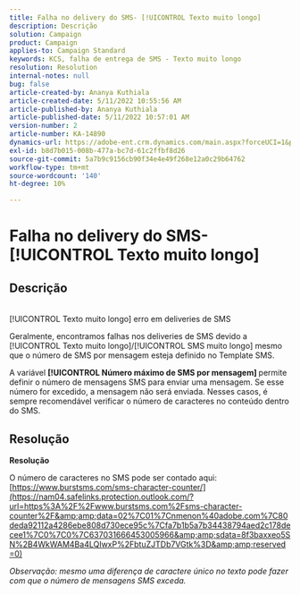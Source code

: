 ```yaml
---
title: Falha no delivery do SMS- [!UICONTROL Texto muito longo]
description: Descrição
solution: Campaign
product: Campaign
applies-to: Campaign Standard
keywords: KCS, falha de entrega de SMS - Texto muito longo
resolution: Resolution
internal-notes: null
bug: false
article-created-by: Ananya Kuthiala
article-created-date: 5/11/2022 10:55:56 AM
article-published-by: Ananya Kuthiala
article-published-date: 5/11/2022 10:57:01 AM
version-number: 2
article-number: KA-14890
dynamics-url: https://adobe-ent.crm.dynamics.com/main.aspx?forceUCI=1&pagetype=entityrecord&etn=knowledgearticle&id=3ff419ea-18d1-ec11-a7b5-0022480a8e40
exl-id: b8d7b015-008b-477a-bc7d-61c2ffbf8d26
source-git-commit: 5a7b9c9156cb90f34e4e49f268e12a0c29b64762
workflow-type: tm+mt
source-wordcount: '140'
ht-degree: 10%

---
```


# Falha no delivery do SMS- [!UICONTROL Texto muito longo]

## Descrição

<br>[!UICONTROL Texto muito longo] erro em deliveries de SMS

Geralmente, encontramos falhas nos deliveries de SMS devido a [!UICONTROL Texto muito longo]/[!UICONTROL SMS muito longo] mesmo que o número de SMS por mensagem esteja definido no Template SMS.

A variável <b>[!UICONTROL Número máximo de SMS por mensagem] </b>permite definir o número de mensagens SMS para enviar uma mensagem. Se esse número for excedido, a mensagem não será enviada. Nesses casos, é sempre recomendável verificar o número de caracteres no conteúdo dentro do SMS.

## Resolução

<b>Resolução</b>

O número de caracteres no SMS pode ser contado aqui: [https://www.burstsms.com/sms-character-counter/](https://nam04.safelinks.protection.outlook.com/?url=https%3A%2F%2Fwww.burstsms.com%2Fsms-character-counter%2F&amp;amp;data=02%7C01%7Cnmenon%40adobe.com%7C80deda92112a4286ebe808d730ece95c%7Cfa7b1b5a7b34438794aed2c178decee1%7C0%7C0%7C637031666453005966&amp;amp;sdata=8f3baxxeo5SN%2B4WkWAM4Ba4LQIwxP%2FbtuZJTDb7VGtk%3D&amp;amp;reserved=0)


*Observação: mesmo uma diferença de caractere único no texto pode fazer com que o número de mensagens SMS exceda.*
